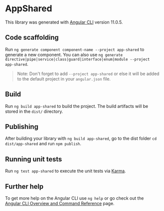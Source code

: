 # AppShared

This library was generated with [Angular CLI](https://github.com/angular/angular-cli) version 11.0.5.

## Code scaffolding

Run `ng generate component component-name --project app-shared` to generate a new component. You can also use `ng generate directive|pipe|service|class|guard|interface|enum|module --project app-shared`.
> Note: Don't forget to add `--project app-shared` or else it will be added to the default project in your `angular.json` file. 

## Build

Run `ng build app-shared` to build the project. The build artifacts will be stored in the `dist/` directory.

## Publishing

After building your library with `ng build app-shared`, go to the dist folder `cd dist/app-shared` and run `npm publish`.

## Running unit tests

Run `ng test app-shared` to execute the unit tests via [Karma](https://karma-runner.github.io).

## Further help

To get more help on the Angular CLI use `ng help` or go check out the [Angular CLI Overview and Command Reference](https://angular.io/cli) page.
